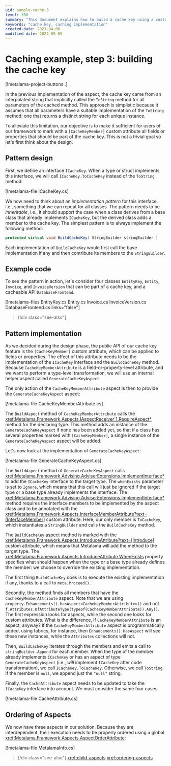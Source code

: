 ```yaml
---
uid: sample-cache-3
level: 300
summary: "This document explains how to build a cache key using a custom attribute `[CacheKeyMember]` and an `ICacheKey` interface, detailing the design and implementation process."
keywords: "cache key, caching implementation"
created-date: 2023-04-06
modified-date: 2024-09-09
---
```


# Caching example, step 3: building the cache key

[!metalama-project-buttons .]

In the previous implementation of the aspect, the cache key came from an interpolated string that implicitly called
the `ToString` method for all parameters of the cached method. This approach is simplistic because it assumes that all
parameters have a suitable implementation of the `ToString` method: one that returns a distinct string for each unique
instance.

To alleviate this limitation, our objective is to make it sufficient for users of our framework to mark with
a `[CacheKeyMember]` custom attribute all fields or properties that should be part of the cache key. This is not a
trivial goal so let's first think about the design.

## Pattern design

First, we define an interface `ICacheKey`. When a type or struct implements this interface, we will
call `ICacheKey.ToCacheKey` instead of the `ToString` method:

[!metalama-file ICacheKey.cs]

We now need to think about an _implementation pattern_ for this interface, i.e., something that we can repeat for all
classes. The pattern needs to be _inheritable_, i.e., it should support the case when a class derives from a base class
that already implements `ICacheKey`, but the derived class adds a member to the cache key. The simplest pattern is to
always implement the following method:

```cs
protected virtual void BuildCacheKey( StringBuilder stringBuilder )
```

Each implementation of `BuildCacheKey` would first call the base implementation if any and then contribute its members
to the `StringBuilder`.

## Example code

To see the pattern in action, let's consider four classes `EntityKey`, `Entity`, `Invoice`, and `InvoiceVersion` that
can be part of a cache key, and a cacheable API `DatabaseFrontend`.

[!metalama-files EntityKey.cs Entity.cs Invoice.cs InvoiceVersion.cs DatabaseFrontend.cs links="false"]

> [!div class="see-also"]

## Pattern implementation

As we decided during the design phase, the public API of our cache key feature is the `[CacheKeyMember]` custom
attribute, which can be applied to fields or properties. The effect of this attribute needs to be the implementation of
the `ICacheKey` interface and the `BuildCacheKey` method. Because `CacheKeyMemberAttribute` is a field-or-property-level
attribute, and we want to perform a type-level transformation, we will use an internal helper aspect
called `GenerateCacheKeyAspect`.

The only action of the `CacheKeyMemberAttribute` aspect is then to provide the `GenerateCacheKeyAspect` aspect:

[!metalama-file CacheKeyMemberAttribute.cs]

The `BuildAspect` method of `CacheKeyMemberAttribute` calls
the <xref:Metalama.Framework.Aspects.IAspectReceiver`1.RequireAspect*> method for the declaring type. This method adds
an instance of the `GenerateCacheKeyAspect` if none has been added yet, so that if a class has several properties marked
with `[CacheKeyMember]`, a single instance of the `GenerateCacheKeyAspect` aspect will be added.

Let's now look at the implementation of `GenerateCacheKeyAspect`:

[!metalama-file GenerateCacheKeyAspect.cs]

The `BuildAspect` method of `GenerateCacheKeyAspect`
calls <xref:Metalama.Framework.Advising.AdviserExtensions.ImplementInterface*> to add the `ICacheKey` interface to the
target type. The `whenExists` parameter is set to `Ignore`, which means that this call will just be ignored if the
target type or a base type already implements the interface.
The <xref:Metalama.Framework.Advising.AdviserExtensions.ImplementInterface*> method requires the interface members to be
implemented by the aspect class and to be annotated with
the <xref:Metalama.Framework.Aspects.InterfaceMemberAttribute?text=[InterfaceMember]> custom attribute. Here, our only
member is `ToCacheKey`, which instantiates a `StringBuilder` and calls the `BuildCacheKey` method.

The `BuildCacheKey` aspect method is marked with
the <xref:Metalama.Framework.Aspects.IntroduceAttribute?text=[Introduce]> custom attribute, which means that Metalama
will add the method to the target type. The <xref:Metalama.Framework.Aspects.IntroduceAttribute.WhenExists> property
specifies what should happen when the type or a base type already defines the member: we choose to override the existing
implementation.

The first thing `BuildCacheKey` does is to execute the existing implementation if any, thanks to a call
to `meta.Proceed()`.

Secondly, the method finds all members that have the `CacheKeyMemberAttribute` aspect. Note that we are
using `property.Enhancements().HasAspect<CacheKeyMemberAttribute>()` and
not `f.Attributes.OfAttributeType(typeof(CacheKeyMemberAttribute)).Any()`. The first expression looks for aspects, while
the second one looks for custom attributes. What is the difference, if `CacheKeyMemberAttribute` is an aspect, anyway?
If the `CacheKeyMemberAttribute` aspect is programmatically added, using fabrics, for instance,
then `Enhancements().HasAspect` will see these new instances, while the `Attributes` collections will not.

Then, `BuildCacheKey` iterates through the members and emits a call to `stringBuilder.Append` for each member. When the
type of the member already implements `ICacheKey` or has an aspect of type `GenerateCacheKeyAspect` (i.e., _will_
implement `ICacheKey` after code transformation), we call `ICacheKey.ToCacheKey`. Otherwise, we call `ToString`. If the
member is `null`, we append just the `"null"` string.

Finally, the `CacheAttribute` aspect needs to be updated to take the `ICacheKey` interface into account. We must
consider the same four cases.

[!metalama-file CacheAttribute.cs]

## Ordering of Aspects

We now have three aspects in our solution. Because they are interdependent, their execution needs to be properly ordered
using a global <xref:Metalama.Framework.Aspects.AspectOrderAttribute>:

[!metalama-file MetalamaInfo.cs]

> [!div class="see-also"]
> <xref:child-aspects>
> <xref:ordering-aspects>



